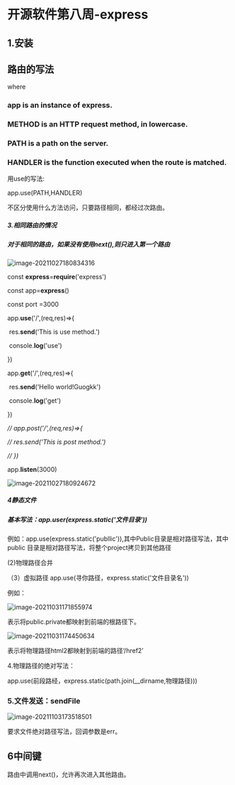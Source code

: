 # 开源软件第八周-express

## 1.安装









## 路由的写法

where

### app is an instance of express.

### METHOD is an HTTP request method, in lowercase.

### PATH is a path on the server.

### HANDLER is the function executed when the route is matched.

用use的写法:

app.use(PATH,HANDLER)

不区分使用什么方法访问，只要路径相同，都经过次路由。





##### 3.相同路由的情况

##### 对于相同的路由，如果没有使用next(),则只进入第一个路由

![image-20211027180834316](/home/user1/doc/testExpress/image-20211027180834316.png)

const **express**=**require**('express')

const app=**express**()

const port =3000



app.**use**('/',(req,res)=>{

​    res.**send**('This is use method.')

​    console.**log**('use')

})

app.**get**('/',(req,res)=>{

​    res.**send**('Hello world!Guogkk')

​    console.**log**('get')

})

*// app.post('/',(req,res)=>{*

*//     res.send('This is post method.')*

*// })*

app.**listen**(3000)

![image-20211027180924672](/home/user1/.config/Typora/typora-user-images/image-20211027180924672.png)

##### 4静态文件

##### 基本写法：app.user(express.static('文件目录'))

例如：app.use(express.static('publlic')),其中Public目录是相对路径写法，其中public 目录是相对路径写法，将整个project拷贝到其他路径



(2)物理路径合并

（3）虚拟路径   app.use(寻你路径，express.static('文件目录名'))

例如：

![image-20211031171855974](/home/user1/.config/Typora/typora-user-images/image-20211031171855974.png)



表示将public.private都映射到前端的根路径下。

![image-20211031174450634](/home/user1/.config/Typora/typora-user-images/image-20211031174450634.png)

表示将物理路径html2都映射到前端的路径‘/href2’

4.物理路径的绝对写法：

app.use(前段路经，express.static(path.join(__dirname,物理路径)))



### 5.文件发送：sendFile

![image-20211103173518501](/home/user1/.config/Typora/typora-user-images/image-20211103173518501.png)

要求文件绝对路径写法，回调参数是err。

## 6中间键

路由中调用next()，允许再次进入其他路由。

